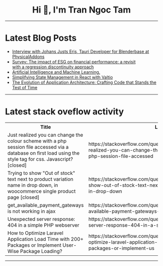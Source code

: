 <h1 align="center">Hi 👋, I'm Tran Ngoc Tam</h1>

---

# Latest Blog Posts 
<!-- BLOG-POST-LIST:START -->
- [Interview with Johans Justs Eris, Tauri Developer for Blenderbase at PhysicalAddons](https://dev.to/crabnebula/interview-with-johans-justs-eris-tauri-developer-for-blenderbase-at-physicaladdons-loh)
- [Survey: The impact of ESG on financial performance: a revisit with a regression discontinuity approach](https://dev.to/tutti/survey-the-impact-of-esg-on-financial-performance-a-revisit-with-a-regression-discontinuity-approach-1ag9)
- [Artificial Intelligence and Machine Learning.](https://dev.to/morgan_murimi_mithamo/artificial-intelligence-and-machine-learning-1poc)
- [Simplifying State Management in React with Valtio](https://dev.to/jamel86/simplifying-state-management-in-react-with-valtio-4g97)
- [The Evolution of Application Architecture: Crafting Code that Stands the Test of Time](https://dev.to/iwooky/the-evolution-of-application-architecture-crafting-code-that-stands-the-test-of-time-1o7l)
<!-- BLOG-POST-LIST:END -->

---

# Latest stack oveflow activity
<table>
  <tr><th>Title</th><th>Link</th></tr>
  <!-- STACKOVERFLOW:START --><tr><td>Just realized you can change the colour scheme with a php session file accessed via a database on first load using the style tag for css. Javascript? [closed]</td><td>https://stackoverflow.com/questions/78871364/just-realized-you-can-change-the-colour-scheme-with-a-php-session-file-accessed</td></tr><tr><td>Trying to show &quot;Out of stock&quot; text next to product variation name in drop down, in woocommerce single product page [closed]</td><td>https://stackoverflow.com/questions/78871234/trying-to-show-out-of-stock-text-next-to-product-variation-name-in-drop-down</td></tr><tr><td>get_available_payment_gateways is not working in ajax</td><td>https://stackoverflow.com/questions/78871223/get-available-payment-gateways-is-not-working-in-ajax</td></tr><tr><td>Unexpected server response: 404 in a simple PHP webserver</td><td>https://stackoverflow.com/questions/78871219/unexpected-server-response-404-in-a-simple-php-webserver</td></tr><tr><td>How to Optimize Laravel Application Load Time with 200+ Packages or Implement User-Wise Package Loading?</td><td>https://stackoverflow.com/questions/78871112/how-to-optimize-laravel-application-load-time-with-200-packages-or-implement-us</td></tr><!-- STACKOVERFLOW:END -->
</table>

---


